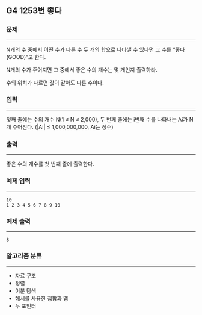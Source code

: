 ## G4 1253번 좋다

### 문제
---
N개의 수 중에서 어떤 수가 다른 수 두 개의 합으로 나타낼 수 있다면 그 수를 “좋다(GOOD)”고 한다.

N개의 수가 주어지면 그 중에서 좋은 수의 개수는 몇 개인지 출력하라.

수의 위치가 다르면 값이 같아도 다른 수이다.


### 입력
---
첫째 줄에는 수의 개수 N(1 ≤ N ≤ 2,000), 두 번째 줄에는 i번째 수를 나타내는 Ai가 N개 주어진다. (|Ai| ≤ 1,000,000,000, Ai는 정수)



### 출력
---
좋은 수의 개수를 첫 번째 줄에 출력한다.


### 예제 입력
---
    10
    1 2 3 4 5 6 7 8 9 10

### 예제 출력
---
    8


### 알고리즘 분류
---
* 자료 구조
* 정렬
* 이분 탐색
* 해시를 사용한 집합과 맵
* 두 포인터

